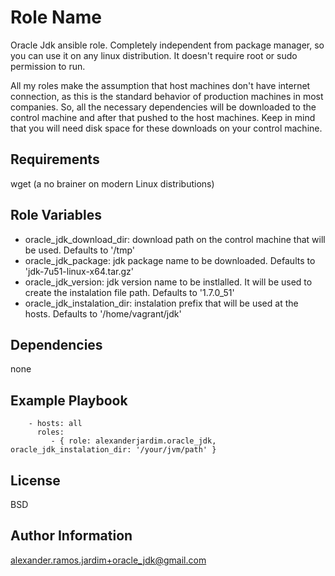 Role Name
========

Oracle Jdk ansible role. Completely independent from package manager, so you can use it on any linux distribution. It doesn't require root or sudo permission to run.

All my roles make the assumption that host machines don't have internet connection, as this is the standard behavior of production machines in most companies. So, all the necessary dependencies will be downloaded to the control machine and after that pushed to the host machines. Keep in mind that you will need disk space for these downloads on your control machine.

Requirements
------------

wget (a no brainer on modern Linux distributions)

Role Variables
--------------

- oracle_jdk_download_dir: download path on the control machine that will be used. Defaults to '/tmp'
- oracle_jdk_package: jdk package name to be downloaded. Defaults to 'jdk-7u51-linux-x64.tar.gz'
- oracle_jdk_version: jdk version name to be instlalled. It will be used to create the instalation file path. Defaults to '1.7.0_51'
- oracle_jdk_instalation_dir: instalation prefix that will be used at the hosts. Defaults to '/home/vagrant/jdk'

Dependencies
------------

none

Example Playbook
-------------------------
```
    - hosts: all
      roles:
         - { role: alexanderjardim.oracle_jdk, oracle_jdk_instalation_dir: '/your/jvm/path' }
```
License
-------

BSD

Author Information
------------------

alexander.ramos.jardim+oracle_jdk@gmail.com
